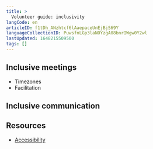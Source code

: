 ```yaml
---
title: >
  Volunteer guide: inclusivity
langCode: en
articleID: f1tDh_ANzhtcf6lAaepaceUnEjBjS69Y
languageCollectionID: PuwsfnLGp3laNOYzgA08bnrIWgw0Y2wl
lastUpdated: 1648215509500
tags: []
---
```


## Inclusive meetings

-   Timezones
-   Facilitation

## Inclusive communication

## Resources

-   [Accessibility](/support/accessibility)